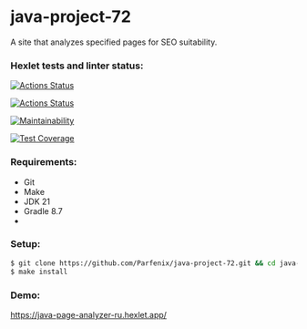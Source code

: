 # java-project-72
A site that analyzes specified pages for SEO suitability.

### Hexlet tests and linter status:
[![Actions Status](https://github.com/Parfenix/java-project-72/actions/workflows/hexlet-check.yml/badge.svg)](https://github.com/Parfenix/java-project-72/actions)

[![Actions Status](https://github.com/Parfenix/java-project-72/actions/workflows/main.yml/badge.svg)](https://github.com/Parfenix/java-project-72/actions)

[![Maintainability](https://api.codeclimate.com/v1/badges/8b4da7a85ace2af82927/maintainability)](https://codeclimate.com/github/Parfenix/java-project-72/maintainability)

[![Test Coverage](https://api.codeclimate.com/v1/badges/8b4da7a85ace2af82927/test_coverage)](https://codeclimate.com/github/Parfenix/java-project-72/test_coverage)

### Requirements:
* Git
* Make
* JDK 21
* Gradle 8.7
* 
### Setup:
```sh
$ git clone https://github.com/Parfenix/java-project-72.git && cd java-project-72
$ make install
```

### Demo:
https://java-page-analyzer-ru.hexlet.app/